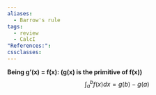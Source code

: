```yaml
---
aliases:
  - Barrow's rule
tags:
  - review
  - CalcI
"References:": 
cssclasses:
---
```

**Being g’(x) = f(x): (g(x) is the primitive of f(x))**
$$
\int_a^b f(x) dx = g(b) - g(a)
$$

